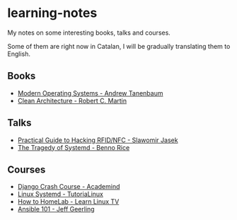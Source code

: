 # learning-notes

My notes on some interesting books, talks and courses.

Some of them are right now in Catalan, I will be gradually translating them to English.

## Books

- [Modern Operating Systems - Andrew Tanenbaum](https://github.com/albertcanales/learning-notes/blob/main/books/modern-operating-systems.md)
- [Clean Architecture - Robert C. Martin](https://github.com/albertcanales/learning-notes/blob/main/books/clean-architecture.md)

## Talks

- [Practical Guide to Hacking RFID/NFC - Slawomir Jasek](https://github.com/albertcanales/learning-notes/blob/main/talks/practical-guide-rfid-nfc.md)
- [The Tragedy of Systemd - Benno Rice](https://github.com/albertcanales/learning-notes/blob/main/talks/tragedy-of-systemd.md)

## Courses

- [Django Crash Course - Academind](https://github.com/albertcanales/learning-notes/blob/main/courses/django-crash-course.md)
- [Linux Systemd - TutoriaLinux](https://github.com/albertcanales/learning-notes/blob/main/courses/linux-systemd.md)
- [How to HomeLab - Learn Linux TV](https://github.com/albertcanales/learning-notes/blob/main/courses/how-to-homelab.md)
- [Ansible 101 - Jeff Geerling](https://github.com/albertcanales/learning-notes/blob/main/courses/ansible-101.md)
